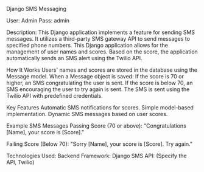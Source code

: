 Django SMS Messaging

User: Admin
Pass: admin

Description:
This Django application implements a feature for sending SMS messages. It utilizes a third-party SMS gateway API to send messages to specified phone numbers.
This Django application allows for the management of user names and scores. Based on the score, the application automatically sends an SMS alert using the Twilio API.

How It Works
Users' names and scores are stored in the database using the Message model.
When a Message object is saved:
If the score is 70 or higher, an SMS congratulating the user is sent.
If the score is below 70, an SMS encouraging the user to try again is sent.
The SMS is sent using the Twilio API with predefined credentials.

Key Features
Automatic SMS notifications for scores.
Simple model-based implementation.
Dynamic SMS messages based on user scores.

Example SMS Messages
Passing Score (70 or above):
"Congratulations [Name], your score is [Score]."

Failing Score (Below 70):
"Sorry [Name], your score is [Score]. Try again."

Technologies Used:
Backend Framework: Django
SMS API: (Specify the API, Twilio)
